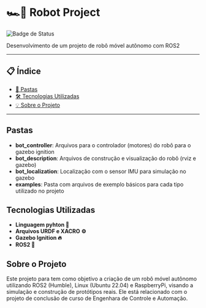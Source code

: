 # 🏎️💨 Robot Project

![Badge de Status](https://img.shields.io/badge/Status-Em%20Desenvolvimento-orange)

Desenvolvimento de um projeto de robô móvel autônomo com ROS2

---

## 📋 Índice
- [📁 Pastas](#pastas)
- [🛠️ Tecnologias Utilizadas](#tecnologias-utilizadas)
- [💡 Sobre o Projeto](#sobre-o-projeto)

---

## Pastas
- **bot_controller**: Arquivos para o controlador (motores) do robô para o gazebo ignition
- **bot_description**: Arquivos de construção e visualização do robô (rviz e gazebo)
- **bot_localization**: Localização com o sensor IMU para simulação no gazebo
- **examples**: Pasta com arquivos de exemplo básicos para cada tipo utilizado no projeto

## Tecnologias Utilizadas
- **Linguagem pyhton 🐍**
- **Arquivos URDF e XACRO ⚙️**
- **Gazebo Ignition 🔥**
- **ROS2 🤖**

## Sobre o Projeto

Este projeto para tem como objetivo a criação de um robô móvel autônomo utilizando ROS2 (Humble), Linux (Ubuntu 22.04) e RaspberryPi, visando a simulação e construção de protótipos reais. Ele está relacionado com o projeto de conclusão de curso de Engenhara de Controle e Automação.

